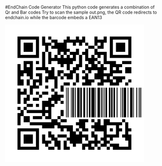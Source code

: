 #EndChain Code Generator
This python code generates a combination of Qr and Bar codes
Try to scan the sample out.png, the QR code redirects to endchain.io while the barcode embeds a EAN13

![Alt text](out.png?raw=true "Sample EndChain Code")
